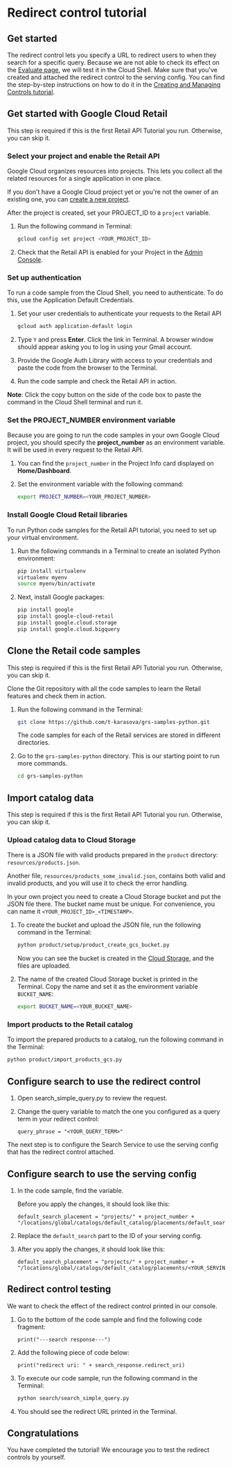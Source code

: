# Redirect control tutorial

## Get started

The redirect control lets you specify a URL to redirect users to when they search for a specific query.
Because we are not able to check its effect on the [Evaluate page](https://console.cloud.google.com/ai/retail/catalogs/default_catalog/evaluate), we will test it in the Cloud Shell. Make sure that you've created and attached the redirect control to the serving config. You can find the step-by-step instructions on how to do it in the [Creating and Managing Controls tutorial](https://cloud.google.com/retail/docs/manage-controls).


<walkthrough-tutorial-duration duration="7"></walkthrough-tutorial-duration>

## Get started with Google Cloud Retail

This step is required if this is the first Retail API Tutorial you run.
Otherwise, you can skip it.

### Select your project and enable the Retail API

Google Cloud organizes resources into projects. This lets you
collect all the related resources for a single application in one place.

If you don't have a Google Cloud project yet or you're not the owner of an existing one, you can
[create a new project](https://console.cloud.google.com/projectcreate).

After the project is created, set your PROJECT_ID to a ```project``` variable.
1. Run the following command in Terminal:
    ```bash
    gcloud config set project <YOUR_PROJECT_ID>
    ```

1. Check that the Retail API is enabled for your Project in the [Admin Console](https://console.cloud.google.com/ai/retail/).

### Set up authentication

To run a code sample from the Cloud Shell, you need to authenticate. To do this, use the Application Default Credentials.

1. Set your user credentials to authenticate your requests to the Retail API

    ```bash
    gcloud auth application-default login
    ```

1. Type `Y` and press **Enter**. Click the link in Terminal. A browser window should appear asking you to log in using your Gmail account.

1. Provide the Google Auth Library with access to your credentials and paste the code from the browser to the Terminal.

1. Run the code sample and check the Retail API in action.

**Note**: Click the copy button on the side of the code box to paste the command in the Cloud Shell terminal and run it.

### Set the PROJECT_NUMBER environment variable

Because you are going to run the code samples in your own Google Cloud project, you should specify the **project_number** as an environment variable. It will be used in every request to the Retail API.

1. You can find the ```project_number``` in the Project Info card displayed on **Home/Dashboard**.

1. Set the environment variable with the following command:
    ```bash
    export PROJECT_NUMBER=<YOUR_PROJECT_NUMBER>
    ```

### Install Google Cloud Retail libraries

To run Python code samples for the Retail API tutorial, you need to set up your virtual environment.

1. Run the following commands in a Terminal to create an isolated Python environment:
    ```bash
    pip install virtualenv
    virtualenv myenv
    source myenv/bin/activate
    ```
1. Next, install Google packages:
    ```bash
    pip install google
    pip install google-cloud-retail
    pip install google.cloud.storage
    pip install google.cloud.bigquery

    ```

## Clone the Retail code samples

This step is required if this is the first Retail API Tutorial you run.
Otherwise, you can skip it.

Clone the Git repository with all the code samples to learn the Retail features and check them in action.

<!-- TODO(ianan): change the repository link -->
1. Run the following command in the Terminal:
    ```bash
    git clone https://github.com/t-karasova/grs-samples-python.git
    ```

    The code samples for each of the Retail services are stored in different directories.

1. Go to the ```grs-samples-python``` directory. This is our starting point to run more commands.
    ```bash
    cd grs-samples-python
    ```

## Import catalog data

This step is required if this is the first Retail API Tutorial you run.
Otherwise, you can skip it.

### Upload catalog data to Cloud Storage

There is a JSON file with valid products prepared in the `product` directory: `resources/products.json`.

Another file, `resources/products_some_invalid.json`, contains both valid and invalid products, and you will use it to check the error handling.

In your own project you need to create a Cloud Storage bucket and put the JSON file there.
The bucket name must be unique. For convenience, you can name it `<YOUR_PROJECT_ID>_<TIMESTAMP>`.

1. To create the bucket and upload the JSON file, run the following command in the Terminal:

    ```bash
    python product/setup/product_create_gcs_bucket.py
    ```

    Now you can see the bucket is created in the [Cloud Storage](https://console.cloud.google.com/storage/browser), and the files are uploaded.

1. The name of the created Cloud Storage bucket is printed in the Terminal. Copy the name and set it as the environment variable `BUCKET_NAME`:

    ```bash
    export BUCKET_NAME=<YOUR_BUCKET_NAME>
    ```

### Import products to the Retail catalog

To import the prepared products to a catalog, run the following command in the Terminal:

```bash
python product/import_products_gcs.py
```

## Configure search to use the redirect control

1. Open
<walkthrough-editor-select-regex filePath="cloudshell_open/grs-samples-python/search/search_simple_query.py" regex="TRY DIFFERENT QUERY PHRASES HERE">search_simple_query.py</walkthrough-editor-select-regex> to review the request.

1. Change the query variable to match the one you configured as a query term in your redirect control:

    ```query_phrase = "<YOUR_QUERY_TERM>"```

The next step is to configure the Search Service to use the serving config that has the redirect control attached.

## Configure search to use the serving config

1. In the code sample, find the <walkthrough-editor-select-regex filePath="cloudshell_open/grs-samples-python/search/search_simple_query.py" regex="default_search_placement">variable</walkthrough-editor-select-regex>.

    Before you apply the changes, it should look like this:

    ```
    default_search_placement = "projects/" + project_number + "/locations/global/catalogs/default_catalog/placements/default_search"
    ```

1. Replace the `default_search` part to the ID of your serving config.

1. After you apply the changes, it should look like this:

    ```
    default_search_placement = "projects/" + project_number + "/locations/global/catalogs/default_catalog/placements/<YOUR_SERVING_CONFIG_ID>"
    ```

## Redirect control testing

We want to check the effect of the redirect control printed in our console.

1. Go to the bottom of the code sample and find the following code fragment:

    ```
    print("---search response---")
    ```

1. Add the following piece of code below:

    ```
    print("redirect uri: " + search_response.redirect_uri)
    ```

1. To execute our code sample, run the following command in the Terminal:
    ```bash
    python search/search_simple_query.py
    ```
1. You should see the redirect URL printed in the Terminal.

## Congratulations

<walkthrough-conclusion-trophy></walkthrough-conclusion-trophy>

You have completed the tutorial! We encourage you to test the redirect controls by yourself.

<walkthrough-inline-feedback></walkthrough-inline-feedback>
